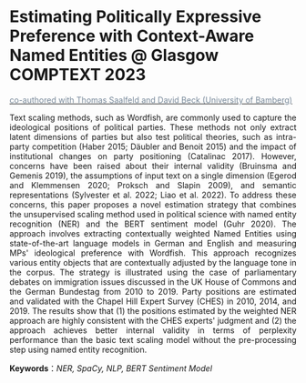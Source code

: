 # Estimating Politically Expressive Preference with Context-Aware Named Entities @ Glasgow COMPTEXT 2023


<div style="text-align: justify">

[<span style="color:#778899"> co-authored with Thomas Saalfeld and David Beck (University of Bamberg)</span>](https://projectlacan.wordpress.com)

Text scaling methods, such as Wordfish, are commonly used to capture the ideological positions of political parties. These methods not only extract latent dimensions of parties but also test political theories, such as intra-party competition (Haber 2015; Däubler and Benoit 2015) and the impact of institutional changes on party positioning (Catalinac 2017). However, concerns have been raised about their internal validity (Bruinsma and Gemenis 2019), the assumptions of input text on a single dimension (Egerod and Klemmensen 2020; Proksch and Slapin 2009), and semantic representations (Sylvester et al. 2022; Liao et al. 2022). To address these concerns, this paper proposes a novel estimation strategy that combines the unsupervised scaling method used in political science with named entity recognition (NER) and the BERT sentiment model (Guhr 2020). The approach involves extracting contextually weighted Named Entities using state-of-the-art language models in German and English and measuring MPs' ideological preference with Wordfish. This approach recognizes various entity objects that are contextually adjusted by the language tone in the corpus. The strategy is illustrated using the case of parliamentary debates on immigration issues discussed in the UK House of Commons and the German Bundestag from 2010 to 2019. Party positions are estimated and validated with the Chapel Hill Expert Survey (CHES) in 2010, 2014, and 2019. The results show that (1) the positions estimated by the weighted NER approach are highly consistent with the CHES experts' judgment and (2) the approach achieves better internal validity in terms of perplexity performance than the basic text scaling model without the pre-processing step using named entity recognition.

**Keywords**：*NER, SpaCy, NLP, BERT Sentiment Model* 


</div>

